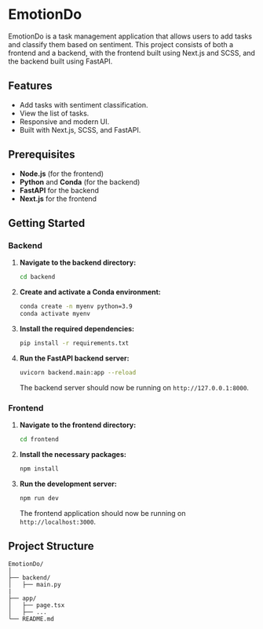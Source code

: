 # EmotionDo

EmotionDo is a task management application that allows users to add tasks and classify them based on sentiment. This project consists of both a frontend and a backend, with the frontend built using Next.js and SCSS, and the backend built using FastAPI.

## Features

- Add tasks with sentiment classification.
- View the list of tasks.
- Responsive and modern UI.
- Built with Next.js, SCSS, and FastAPI.

## Prerequisites

- **Node.js** (for the frontend)
- **Python** and **Conda** (for the backend)
- **FastAPI** for the backend
- **Next.js** for the frontend

## Getting Started

### Backend

1. **Navigate to the backend directory:**

    ```bash
    cd backend
    ```

2. **Create and activate a Conda environment:**

    ```bash
    conda create -n myenv python=3.9
    conda activate myenv
    ```

3. **Install the required dependencies:**

    ```bash
    pip install -r requirements.txt
    ```

4. **Run the FastAPI backend server:**

    ```bash
    uvicorn backend.main:app --reload
    ```

    The backend server should now be running on `http://127.0.0.1:8000`.

### Frontend

1. **Navigate to the frontend directory:**

    ```bash
    cd frontend
    ```

2. **Install the necessary packages:**

    ```bash
    npm install
    ```

3. **Run the development server:**

    ```bash
    npm run dev
    ```

    The frontend application should now be running on `http://localhost:3000`.

## Project Structure

```plaintext
EmotionDo/
│
├── backend/
│   ├── main.py
|
├── app/
│   ├── page.tsx
│   ├── ...
└── README.md
